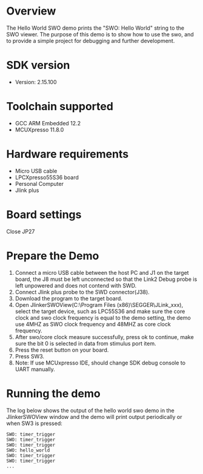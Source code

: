 Overview
========
The Hello World SWO demo prints the "SWO: Hello World" string to the SWO viewer. The purpose of this demo is to
show how to use the swo, and to provide a simple project for debugging and further development.

SDK version
===========
- Version: 2.15.100

Toolchain supported
===================
- GCC ARM Embedded  12.2
- MCUXpresso  11.8.0

Hardware requirements
=====================
- Micro USB cable
- LPCXpresso55S36 board
- Personal Computer
- Jlink plus

Board settings
==============
Close JP27

Prepare the Demo
================
1.  Connect a micro USB cable between the host PC and J1 on the target board, the J8 must be left unconnected so that the Link2 Debug probe is left unpowered and does not contend with SWD.
2.  Connect Jlink plus probe to the SWD connector(J38).
3.  Download the program to the target board.
4.  Open JlinkerSWOView(C:\Program Files (x86)\SEGGER\JLink_xxx), select the target device, such as LPC55S36 and make sure the core clock and swo clock frequency is equal to the demo setting, the demo use 4MHZ as SWO clock frequency and 48MHZ as core clock frequency.
5.   After swo/core clock measure successfully, press ok to continue, make sure the bit 0 is selected in data from stimulus port item.
6.  Press the reset button on your board.
7.  Press SW3.
8.  Note: If use MCUxpresso IDE, should change SDK debug console to UART manually.

Running the demo
================
The log below shows the output of the hello world swo demo in the JlinkerSWOView window and the demo will print output periodically or when SW3 is pressed:
~~~~~~~~~~~~~~~~~~~~~~~~~~~~~~~~~~~
SWO: timer_trigger
SWO: timer_trigger
SWO: timer_trigger
SWO: hello_world
SWO: timer_trigger
SWO: timer_trigger
...
~~~~~~~~~~~~~~~~~~~~~~~~~~~~~~~~~~~
